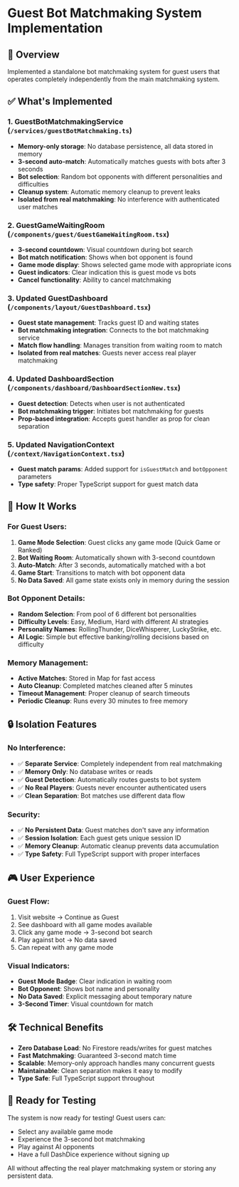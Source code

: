 # Guest Bot Matchmaking System Implementation

## 🎯 Overview
Implemented a standalone bot matchmaking system for guest users that operates completely independently from the main matchmaking system.

## ✅ What's Implemented

### 1. **GuestBotMatchmakingService** (`/services/guestBotMatchmaking.ts`)
- **Memory-only storage**: No database persistence, all data stored in memory
- **3-second auto-match**: Automatically matches guests with bots after 3 seconds
- **Bot selection**: Random bot opponents with different personalities and difficulties
- **Cleanup system**: Automatic memory cleanup to prevent leaks
- **Isolated from real matchmaking**: No interference with authenticated user matches

### 2. **GuestGameWaitingRoom** (`/components/guest/GuestGameWaitingRoom.tsx`)
- **3-second countdown**: Visual countdown during bot search
- **Bot match notification**: Shows when bot opponent is found
- **Game mode display**: Shows selected game mode with appropriate icons
- **Guest indicators**: Clear indication this is guest mode vs bots
- **Cancel functionality**: Ability to cancel matchmaking

### 3. **Updated GuestDashboard** (`/components/layout/GuestDashboard.tsx`)
- **Guest state management**: Tracks guest ID and waiting states
- **Bot matchmaking integration**: Connects to the bot matchmaking service
- **Match flow handling**: Manages transition from waiting room to match
- **Isolated from real matches**: Guests never access real player matchmaking

### 4. **Updated DashboardSection** (`/components/dashboard/DashboardSectionNew.tsx`)
- **Guest detection**: Detects when user is not authenticated
- **Bot matchmaking trigger**: Initiates bot matchmaking for guests
- **Prop-based integration**: Accepts guest handler as prop for clean separation

### 5. **Updated NavigationContext** (`/context/NavigationContext.tsx`)
- **Guest match params**: Added support for `isGuestMatch` and `botOpponent` parameters
- **Type safety**: Proper TypeScript support for guest match data

## 🚀 How It Works

### For Guest Users:
1. **Game Mode Selection**: Guest clicks any game mode (Quick Game or Ranked)
2. **Bot Waiting Room**: Automatically shown with 3-second countdown
3. **Auto-Match**: After 3 seconds, automatically matched with a bot
4. **Game Start**: Transitions to match with bot opponent data
5. **No Data Saved**: All game state exists only in memory during the session

### Bot Opponent Details:
- **Random Selection**: From pool of 6 different bot personalities
- **Difficulty Levels**: Easy, Medium, Hard with different AI strategies
- **Personality Names**: RollingThunder, DiceWhisperer, LuckyStrike, etc.
- **AI Logic**: Simple but effective banking/rolling decisions based on difficulty

### Memory Management:
- **Active Matches**: Stored in Map for fast access
- **Auto Cleanup**: Completed matches cleaned after 5 minutes
- **Timeout Management**: Proper cleanup of search timeouts
- **Periodic Cleanup**: Runs every 30 minutes to free memory

## 🔒 Isolation Features

### No Interference:
- ✅ **Separate Service**: Completely independent from real matchmaking
- ✅ **Memory Only**: No database writes or reads
- ✅ **Guest Detection**: Automatically routes guests to bot system
- ✅ **No Real Players**: Guests never encounter authenticated users
- ✅ **Clean Separation**: Bot matches use different data flow

### Security:
- ✅ **No Persistent Data**: Guest matches don't save any information
- ✅ **Session Isolation**: Each guest gets unique session ID
- ✅ **Memory Cleanup**: Automatic cleanup prevents data accumulation
- ✅ **Type Safety**: Full TypeScript support with proper interfaces

## 🎮 User Experience

### Guest Flow:
1. Visit website → Continue as Guest
2. See dashboard with all game modes available
3. Click any game mode → 3-second bot search
4. Play against bot → No data saved
5. Can repeat with any game mode

### Visual Indicators:
- **Guest Mode Badge**: Clear indication in waiting room
- **Bot Opponent**: Shows bot name and personality
- **No Data Saved**: Explicit messaging about temporary nature
- **3-Second Timer**: Visual countdown for match

## 🛠 Technical Benefits

- **Zero Database Load**: No Firestore reads/writes for guest matches
- **Fast Matchmaking**: Guaranteed 3-second match time
- **Scalable**: Memory-only approach handles many concurrent guests
- **Maintainable**: Clean separation makes it easy to modify
- **Type Safe**: Full TypeScript support throughout

## 🎯 Ready for Testing

The system is now ready for testing! Guest users can:
- Select any available game mode
- Experience the 3-second bot matchmaking
- Play against AI opponents
- Have a full DashDice experience without signing up

All without affecting the real player matchmaking system or storing any persistent data.
